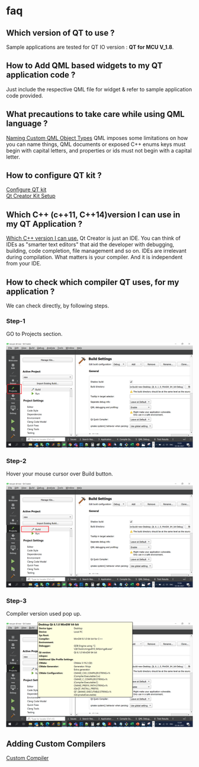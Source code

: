 # faq

## Which version of QT to use ?
Sample applications are tested for QT IO version : **QT for MCU V_1.8**.

## How to Add QML based widgets to my QT application code ? 
Just include the respective QML file for widget & refer to sample application code provided.

## What precautions to take care while using QML language ? 
[Naming Custom QML Object Types](https://doc.qt.io/qt-5/qtqml-documents-definetypes.html#naming-custom-qml-object-types)
QML imposes some limitations on how you can name things, QML documents or exposed C++ enums keys must begin with capital letters, and properties or ids must not begin with a capital letter. 


## How to configure QT kit ? 
[Configure QT kit](https://www.youtube.com/watch?v=dM7EegKqxAQ)   
[Qt Creator Kit Setup](https://www.youtube.com/watch?v=eZ-HOc2P_EI)

## Which C++ (c++11, C++14)version I can use in my QT Application ?
[Which C++ version I can use.](https://stackoverflow.com/questions/26127217/how-can-i-use-c14-features-when-building-qmake-projects) 
Qt Creator is just an IDE.
You can think of IDEs as "smarter text editors" that aid the developer with debugging, building, code completion, file management and so on.
IDEs are irrelevant during compilation. What matters is your compiler. And it is independent from your IDE.

## How to check which compiler QT uses, for my application ?
We can check directly, by following steps.

### Step-1 
GO to Projects section.  

![Projects](./images/Check_Compiler_version/1.png "Projects")

### Step-2 
Hover your mouse cursor over Build button.

![Build](./images/Check_Compiler_version/2.png "Build")

### Step-3 
Compiler version used pop up.

![Compiler version](./images/Check_Compiler_version/3.png "Compiler version")

## Adding Custom Compilers
[Custom Compiler](https://doc.qt.io/qtcreator/creator-tool-chains.html)